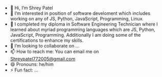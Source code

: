 - 👋 Hi, I’m Shrey Patel
- 👀 I’m interested in position of software develoment which includes working on any of JS, Python, JavaScript, Programming, Linux.
- 🌱 I completed my diploma in Software Engineering Technician where I learned about myriad programming languages which are JS, Python, JavaScript, Programming. Additionally I am doing some of the certifications to enhance my skills. 
- 💞️ I’m looking to collaborate on ...
- 📫 How to reach me: You can email me on Shreypatel772005@gmail.com
- 😄 Pronouns: he/him
- ⚡ Fun fact: ...

<!---
Shrey0704/Shrey0704 is a ✨ special ✨ repository because its `README.md` (this file) appears on your GitHub profile.
You can click the Preview link to take a look at your changes.
--->
